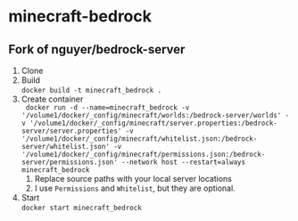 # minecraft-bedrock

## Fork of nguyer/bedrock-server

1. Clone
2. Build  
     `docker build -t minecraft_bedrock .`
3. Create container  
     ` docker run -d --name=minecraft_bedrock -v '/volume1/docker/_config/minecraft/worlds:/bedrock-server/worlds' -v '/volume1/docker/_config/minecraft/server.properties:/bedrock-server/server.properties' -v '/volume1/docker/_config/minecraft/whitelist.json:/bedrock-server/whitelist.json' -v '/volume1/docker/_config/minecraft/permissions.json:/bedrock-server/permissions.json' --network host --restart=always minecraft_bedrock`  
     1. Replace source paths with your local server locations
     2. I use `Permissions` and `Whitelist`, but they are optional.
4. Start  
  `docker start minecraft_bedrock`